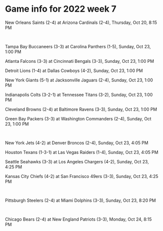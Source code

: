 # Game info for 2022 week 7

New Orleans Saints (2-4) at Arizona Cardinals (2-4), Thursday, Oct 20, 8:15 PM


<br/>

Tampa Bay Buccaneers (3-3) at Carolina Panthers (1-5), Sunday, Oct 23, 1:00 PM

Atlanta Falcons (3-3) at Cincinnati Bengals (3-3), Sunday, Oct 23, 1:00 PM

Detroit Lions (1-4) at Dallas Cowboys (4-2), Sunday, Oct 23, 1:00 PM

New York Giants (5-1) at Jacksonville Jaguars (2-4), Sunday, Oct 23, 1:00 PM

Indianapolis Colts (3-2-1) at Tennessee Titans (3-2), Sunday, Oct 23, 1:00 PM

Cleveland Browns (2-4) at Baltimore Ravens (3-3), Sunday, Oct 23, 1:00 PM

Green Bay Packers (3-3) at Washington Commanders (2-4), Sunday, Oct 23, 1:00 PM


<br/>

New York Jets (4-2) at Denver Broncos (2-4), Sunday, Oct 23, 4:05 PM

Houston Texans (1-3-1) at Las Vegas Raiders (1-4), Sunday, Oct 23, 4:05 PM

Seattle Seahawks (3-3) at Los Angeles Chargers (4-2), Sunday, Oct 23, 4:25 PM

Kansas City Chiefs (4-2) at San Francisco 49ers (3-3), Sunday, Oct 23, 4:25 PM


<br/>

Pittsburgh Steelers (2-4) at Miami Dolphins (3-3), Sunday, Oct 23, 8:20 PM


<br/>

Chicago Bears (2-4) at New England Patriots (3-3), Monday, Oct 24, 8:15 PM


